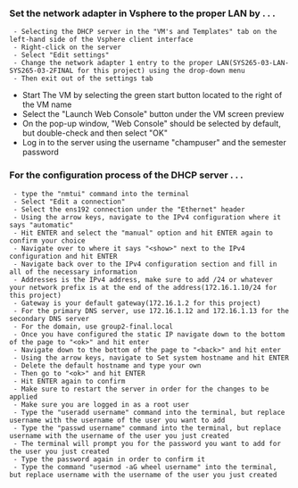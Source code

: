 ### Set the network adapter in Vsphere to the proper LAN by . . .
     - Selecting the DHCP server in the "VM's and Templates" tab on the left-hand side of the Vsphere client interface
     - Right-click on the server
     - Select "Edit settings"
     - Change the network adapter 1 entry to the proper LAN(SYS265-03-LAN-SYS265-03-2FINAL for this project) using the drop-down menu
     - Then exit out of the settings tab

- Start The VM by selecting the green start button located to the right of the VM name
- Select the "Launch Web Console" button under the VM screen preview
- On the pop-up window, "Web Console" should be selected by default, but double-check and then select "OK"
- Log in to the server using the username "champuser" and the semester password

### For the configuration process of the DHCP server . . .
     - type the "nmtui" command into the terminal
     - Select "Edit a connection"
     - Select the ens192 connection under the "Ethernet" header
     - Using the arrow keys, navigate to the IPv4 configuration where it says "automatic"
     - Hit ENTER and select the "manual" option and hit ENTER again to confirm your choice
     - Navigate over to where it says "<show>" next to the IPv4 configuration and hit ENTER
     - Navigate back over to the IPv4 configuration section and fill in all of the necessary information
     - Addresses is the IPv4 address, make sure to add /24 or whatever your network prefix is at the end of the address(172.16.1.10/24 for this project)
     - Gateway is your default gateway(172.16.1.2 for this project)
     - For the primary DNS server, use 172.16.1.12 and 172.16.1.13 for the secondary DNS server
     - For the domain, use group2-final.local
     - Once you have configured the static IP navigate down to the bottom of the page to "<ok>" and hit enter
     - Navigate down to the bottom of the page to "<back>" and hit enter
     - Using the arrow keys, navigate to Set system hostname and hit ENTER
     - Delete the default hostname and type your own
     - Then go to "<ok>" and hit ENTER
     - Hit ENTER again to confirm
     - Make sure to restart the server in order for the changes to be applied
     - Make sure you are logged in as a root user
     - Type the "useradd username" command into the terminal, but replace username with the username of the user you want to add
     - Type the "passwd username" command into the terminal, but replace username with the username of the user you just created
     - The terminal will prompt you for the password you want to add for the user you just created
     - Type the password again in order to confirm it
     - Type the command "usermod -aG wheel username" into the terminal, but replace username with the username of the user you just created